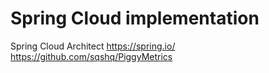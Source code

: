 # Spring Cloud implementation
Spring Cloud Architect
https://spring.io/
https://github.com/sqshq/PiggyMetrics
